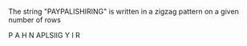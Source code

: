 The string "PAYPALISHIRING" is written in a zigzag pattern on a given number of rows

P A H N
APLSIIG
Y I R  
